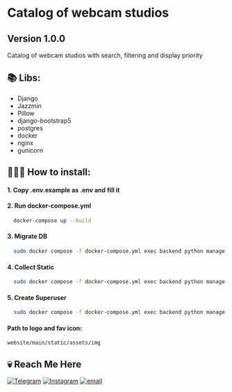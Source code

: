 # Catalog of webcam studios
## Version 1.0.0

Catalog of webcam studios with search, filtering and display priority


📚 Libs:
-
- Django
- Jazzmin
- Pillow
- django-bootstrap5
- postgres
- docker
- nginx
- gunicorn


## 👨🏻‍💻 How to install:

#### 1️. Copy .env.example as .env and fill it

#### 2. Run docker-compose.yml
```bash
  docker-compose up --build
```

#### 3. Migrate DB
```bash
  sudo docker compose -f docker-compose.yml exec backend python manage.py migrate
```

#### 4. Collect Static
```bash
  sudo docker compose -f docker-compose.yml exec backend python manage.py collectstatic
```

#### 5. Create Superuser
```bash
  sudo docker compose -f docker-compose.yml exec backend python manage.py createsuperuser
```

#### Path to logo and fav icon:
```website/main/static/assets/img```

## 💀 Reach Me Here
[![Telegram](https://img.shields.io/badge/Telegram-blue?style=for-the-badge&logo=telegram&logoColor=white)](https://t.me/ihatemylifebutiluvmoney)
[![Instagram](https://img.shields.io/badge/Instagram-purple?style=for-the-badge&logo=Instagram&logoColor=white)](https://instagram.com/herbalsomml)
[![email](https://img.shields.io/badge/Gmail-D14836?style=for-the-badge&logo=gmail&logoColor=white)](mailto:herbalsomml@gmail.com)